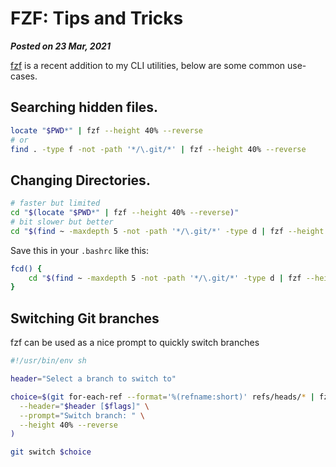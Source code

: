 # FZF: Tips and Tricks
**_Posted on 23 Mar, 2021_** 

[fzf](https://github.com/junegunn/fzf) is a recent addition to my CLI utilities, below are some common use-cases.

## Searching hidden files.

```bash
locate "$PWD*" | fzf --height 40% --reverse
# or
find . -type f -not -path '*/\.git/*' | fzf --height 40% --reverse
```

## Changing Directories.

```bash
# faster but limited
cd "$(locate "$PWD*" | fzf --height 40% --reverse)"
# bit slower but better
cd "$(find ~ -maxdepth 5 -not -path '*/\.git/*' -type d | fzf --height 40% --reverse)"
```

Save this in your `.bashrc` like this:
```bash
fcd() {
    cd "$(find ~ -maxdepth 5 -not -path '*/\.git/*' -type d | fzf --height 40% --reverse)"
}
```

## Switching Git branches

fzf can be used as a nice prompt to quickly switch branches

```bash
#!/usr/bin/env sh

header="Select a branch to switch to"

choice=$(git for-each-ref --format='%(refname:short)' refs/heads/* | fzf \
  --header="$header [$flags]" \
  --prompt="Switch branch: " \
  --height 40% --reverse
)

git switch $choice
```
